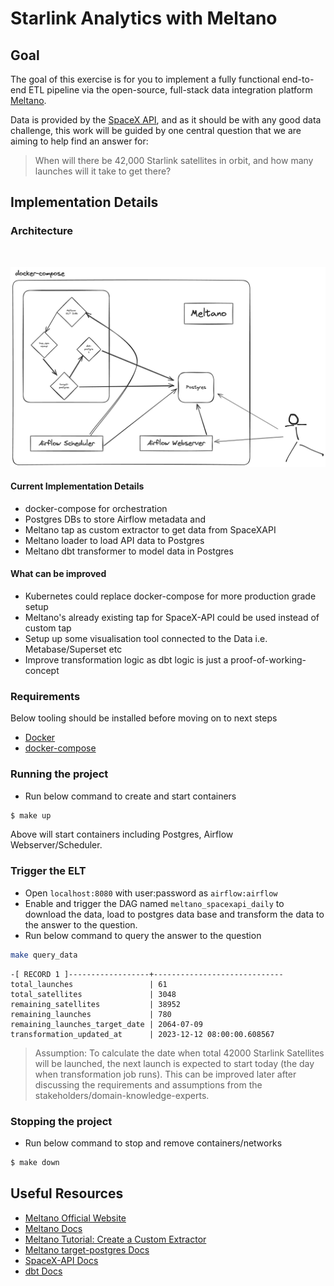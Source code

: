 # Starlink Analytics with Meltano

## Goal

The goal of this exercise is for you to implement a fully functional end-to-end ETL pipeline via the open-source, 
full-stack data integration platform [Meltano](https://meltano.com/).

Data is provided by the [SpaceX API](https://github.com/r-spacex/SpaceX-API/tree/master), and
as it should be with any good data challenge, this work will be guided by one central question that we are aiming to
help find an answer for:

> When will there be 42,000 Starlink satellites in orbit, and how many launches will it take to get there?


## Implementation Details

### Architecture

<br />

<p align="center">
  <img src="docs/architecture-meltano-elt.png" width='600' />
</p>

#### Current Implementation Details
- docker-compose for orchestration
- Postgres DBs to store Airflow metadata and 
- Meltano tap as custom extractor to get data from SpaceXAPI
- Meltano loader to load API data to Postgres
- Meltano dbt transformer to model data in Postgres

#### What can be improved
- Kubernetes could replace docker-compose for more production grade setup
- Meltano's already existing tap for SpaceX-API could be used instead of custom tap
- Setup up some visualisation tool connected to the Data i.e. Metabase/Superset etc
- Improve transformation logic as dbt logic is just a proof-of-working-concept

### Requirements
Below tooling should be installed before moving on to next steps
- [Docker](https://docs.docker.com)
- [docker-compose](https://docs.docker.com/compose/)

### Running the project
- Run below command to create and start containers
```bash
$ make up
```

Above will start containers including Postgres, Airflow Webserver/Scheduler.

### Trigger the ELT
- Open `localhost:8080` with user:password as `airflow:airflow`
- Enable and trigger the DAG named `meltano_spacexapi_daily` to download the data, load to postgres data base and transform the data to the answer to the question.
- Run below command to query the answer to the question
```bash
make query_data
```

```
-[ RECORD 1 ]------------------+-----------------------------
total_launches                 | 61
total_satellites               | 3048
remaining_satellites           | 38952
remaining_launches             | 780
remaining_launches_target_date | 2064-07-09
transformation_updated_at      | 2023-12-12 08:00:00.608567
```

> Assumption: To calculate the date when total 42000 Starlink Satellites will be launched, the next launch is expected to start today (the day when transformation job runs). This can be improved later after discussing the requirements and assumptions from the stakeholders/domain-knowledge-experts.

### Stopping the project
- Run below command to stop and remove containers/networks
```bash
$ make down
```

## Useful Resources

* [Meltano Official Website](https://meltano.com/)
* [Meltano Docs](https://docs.meltano.com/)
* [Meltano Tutorial: Create a Custom Extractor](https://docs.meltano.com/tutorials/custom-extractor)
* [Meltano target-postgres Docs](https://hub.meltano.com/loaders/target-postgres/)
* [SpaceX-API Docs](https://github.com/r-spacex/SpaceX-API/blob/master/docs/README.md)
* [dbt Docs](https://docs.getdbt.com/)